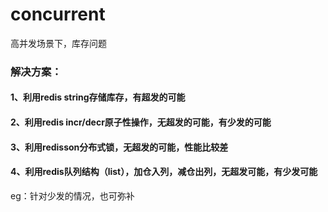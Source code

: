# concurrent
高并发场景下，库存问题

### 解决方案：
#### 1、利用redis string存储库存，有超发的可能
#### 2、利用redis incr/decr原子性操作，无超发的可能，有少发的可能
#### 3、利用redisson分布式锁，无超发的可能，性能比较差
#### 4、利用redis队列结构（list），加仓入列，减仓出列，无超发可能，有少发可能

eg：针对少发的情况，也可弥补
